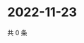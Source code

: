 # 2022-11-23

共 0 条

<!-- BEGIN WEIBO -->
<!-- 最后更新时间 Wed Nov 23 2022 11:01:29 GMT+0800 (China Standard Time) -->

<!-- END WEIBO -->
